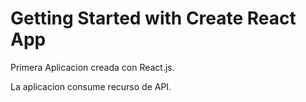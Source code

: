 # Getting Started with Create React App

Primera Aplicacion creada con React.js.

La aplicacion consume recurso de API.
